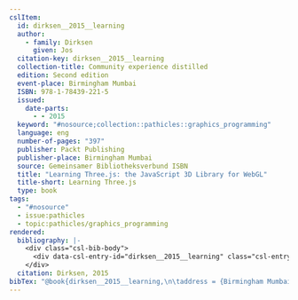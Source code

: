 ```yaml
---
cslItem:
  id: dirksen__2015__learning
  author:
    - family: Dirksen
      given: Jos
  citation-key: dirksen__2015__learning
  collection-title: Community experience distilled
  edition: Second edition
  event-place: Birmingham Mumbai
  ISBN: 978-1-78439-221-5
  issued:
    date-parts:
      - - 2015
  keyword: "#nosource;collection::pathicles::graphics_programming"
  language: eng
  number-of-pages: "397"
  publisher: Packt Publishing
  publisher-place: Birmingham Mumbai
  source: Gemeinsamer Bibliotheksverbund ISBN
  title: "Learning Three.js: the JavaScript 3D Library for WebGL"
  title-short: Learning Three.js
  type: book
tags:
  - "#nosource"
  - issue:pathicles
  - topic:pathicles/graphics_programming
rendered:
  bibliography: |-
    <div class="csl-bib-body">
      <div data-csl-entry-id="dirksen__2015__learning" class="csl-entry">Dirksen, J. 2015 <i>Learning Three.js: the JavaScript 3D Library for WebGL</i>. Second edition. Birmingham Mumbai: Packt Publishing (Community experience distilled).</div>
    </div>
  citation: Dirksen, 2015
bibTex: "@book{dirksen__2015__learning,\n\taddress = {Birmingham Mumbai},\n\tauthor = {Dirksen, Jos},\n\tseries = {Community experience distilled},\n\tedition = {Second edition},\n\tyear = {2015},\n\tpublisher = {Packt Publishing},\n\ttitle = {Learning {Three}.js: the {JavaScript} 3D {Library} for {WebGL}},\n}\n\n"
---
```

